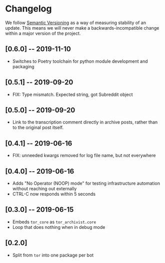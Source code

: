 # Changelog

We follow [Semantic Versioning](http://semver.org/) as a way of measuring stability of an update. This
means we will never make a backwards-incompatible change within a major version of the project.

## [0.6.0] -- 2019-11-10

- Switches to Poetry toolchain for python module development and packaging

## [0.5.1] -- 2019-09-20

- FIX: Type mismatch. Expected string, got Subreddit object

## [0.5.0] -- 2019-09-20

- Link to the transcription comment directly in archive posts, rather than to the original post itself.

## [0.4.1] -- 2019-06-16

- FIX: unneeded kwargs removed for log file name, but not everywhere

## [0.4.0] -- 2019-06-16

- Adds "No Operator (NOOP) mode" for testing infrastructure automation without reaching out externally
- CTRL-C now responds within 5 seconds

## [0.3.0] -- 2019-06-15

- Embeds `tor_core` as `tor_archivist.core`
- Loop that does nothing when in debug mode

## [0.2.0]

- Split from `tor` into one package per bot
